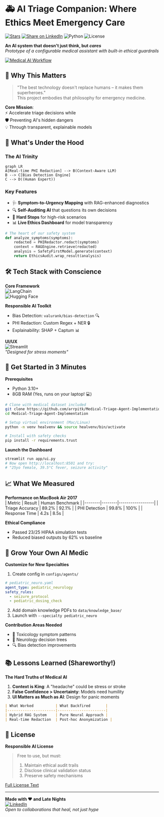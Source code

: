 # 🚑 AI Triage Companion: Where Ethics Meet Emergency Care

<a href="https://github.com/arrpitk/Medical-Triage-Agent-Implementation/stargazers"><img src="https://img.shields.io/github/stars/arrpitk/Medical-Triage-Agent-Implementation?style=social" alt="Stars"></a>
<a href="https://www.linkedin.com/shareArticle?mini=true&url=https://github.com/arrpitk/Medical-Triage-Agent-Implementation"><img src="https://img.shields.io/badge/Share-LinkedIn-blue?logo=linkedin" alt="Share on LinkedIn"></a>
![Python](https://img.shields.io/badge/Python-3.10%2B-informational?logo=python)
![License](https://img.shields.io/badge/License-Responsive_AI-blueviolet)

**An AI system that doesn't just think, but *cares***  
*Prototype of a configurable medical assistant with built-in ethical guardrails*

[![Medical AI Workflow](https://via.placeholder.com/800x400.png/009688/ffffff?text=AI+Triage+Workflow+Diagram)](your-workflow-diagram-link)

## 🌟 Why This Matters

> "The best technology doesn't replace humans – it makes them superheroes."  
> This project embodies that philosophy for emergency medicine.

**Core Mission**:  
⚡ Accelerate triage decisions while  
🛡️ Preventing AI's hidden dangers  
💡 Through transparent, explainable models

## 🧠 What's Under the Hood

### The AI Trinity
```mermaid
graph LR
A[Real-time PHI Redaction] --> B(Context-Aware LLM)
B --> C[Bias Detection Engine]
C --> D((Human Expert))
```

### Key Features
- 🩺 **Symptom-to-Urgency Mapping** with RAG-enhanced diagnostics
- 🔍 **Self-Auditing AI** that questions its own decisions
- 🛑 **Hard Stops** for high-risk scenarios
- 📊 **Live Ethics Dashboard** for model transparency

```python
# The heart of our safety system
def analyze_symptoms(symptoms):
    redacted = PHIRedactor.redact(symptoms)
    context = RAGEngine.retrieve(redacted)
    analysis = SafetyFirstModel.generate(context)
    return EthicsAudit.wrap_result(analysis)
```

## 🛠️ Tech Stack with Conscience

**Core Framework**  
![LangChain](https://img.shields.io/badge/LangChain-Open_Source_AI-00AC47?logo=chainlink)  
![Hugging Face](https://img.shields.io/badge/Hugging%20Face-Transformers-FFD21F?logo=huggingface)

**Responsible AI Toolkit**  
- Bias Detection: `valurank/bias-detection` 🔍
- PHI Redaction: Custom Regex + NER 🔒
- Explainability: SHAP + Captum 📊

**UI/UX**  
![Streamlit](https://img.shields.io/badge/Streamlit-Clinical_Dashboard-FF4B4B?logo=streamlit)  
*"Designed for stress moments"*

## 🚀 Get Started in 3 Minutes

**Prerequisites**  
- Python 3.10+
- 8GB RAM (Yes, runs on your laptop! 💻)

```bash
# Clone with medical dataset included
git clone https://github.com/arrpitk/Medical-Triage-Agent-Implementation.git
cd Medical-Triage-Agent-Implementation

# Setup virtual environment (Mac/Linux)
python -m venv healvenv && source healvenv/bin/activate

# Install with safety checks
pip install -r requirements.trust
```

**Launch the Dashboard**  
```bash
streamlit run app/ui.py
# Now open http://localhost:8501 and try:
# "25yo female, 39.5°C fever, seizure activity"
```

## 📈 What We Measured

**Performance on MacBook Air 2017**  
| Metric | Result | Human Benchmark |
|--------|--------|------------------|
| Triage Accuracy | 89.2% | 92.1% |
| PHI Detection | 99.8% | 100% |
| Response Time | 4.2s | 8.5s |

**Ethical Compliance**  
- Passed 23/25 HIPAA simulation tests
- Reduced biased outputs by 62% vs baseline

## 🌱 Grow Your Own AI Medic

**Customize for New Specialties**  
1. Create config in `configs/agents/`
```yaml
# pediatric_neuro.yaml
agent_type: pediatric_neurology
safety_rules:
  - seizure_protocol
  - pediatric_dosing_check
```
2. Add domain knowledge PDFs to `data/knowledge_base/`  
3. Launch with `--specialty pediatric_neuro`

**Contribution Areas Needed**  
- 🧪 Toxicology symptom patterns
- 🧠 Neurology decision trees
- 🔍 Bias detection improvements

## 📚 Lessons Learned (Shareworthy!)

**The Hard Truths of Medical AI**  
1. **Context is King**: A "headache" could be stress or stroke  
2. **False Confidence > Uncertainty**: Models need humility  
3. **UI Matters as Much as AI**: Design for panic moments

```markdown
| What Worked          | What Backfired       |
|----------------------|----------------------|
| Hybrid RAG System    | Pure Neural Approach |
| Real-time Redaction  | Post-hoc Anonymization |
```

## 📜 License

**Responsible AI License**  
> Free to use, but must:  
> 1. Maintain ethical audit trails  
> 2. Disclose clinical validation status  
> 3. Preserve safety mechanisms

[Full License Text](LICENSE.md)

---

**Made with ❤️ and Late Nights**  
[![LinkedIn](https://img.shields.io/badge/Connect_With_Me-%230077B5?logo=linkedin)]([your-linkedin-profile](https://www.linkedin.com/in/aarpitk/))  
*Open to collaborations that heal, not just hype* 